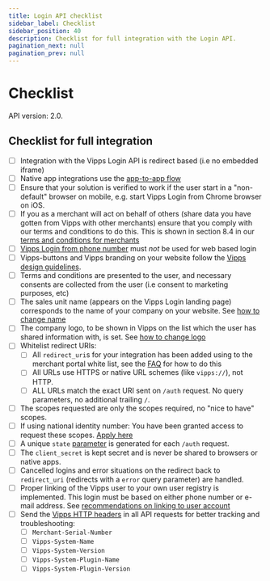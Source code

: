 ```yaml
---
title: Login API checklist
sidebar_label: Checklist
sidebar_position: 40
description: Checklist for full integration with the Login API.
pagination_next: null
pagination_prev: null
---
```


# Checklist

API version: 2.0.

## Checklist for full integration

- [ ] Integration with the Vipps Login API is redirect based (i.e no embedded iframe)
- [ ] Native app integrations use the [app-to-app flow](api-guide/overview.md#app-to-app-flow)
- [ ] Ensure that your solution is verified to work if the user start in a "non-default" browser on mobile, e.g. start Vipps Login from Chrome browser on iOS.
- [ ] If you as a merchant will act on behalf of others (share data you have gotten from Vipps with other merchants) ensure that you comply with our terms and conditions to do this. This is shown in section 8.4 in our [terms and conditions for merchants](api-guide/overview.md#vipps-login-from-phone-number)
- [ ] [Vipps Login from phone number](api-guide/overview.md#vipps-login-from-phone-number)
      must _not_ be used for web based login
- [ ] Vipps-buttons and Vipps branding on your website follow the
      [Vipps design guidelines](https://developer.vippsmobilepay.com/docs/vipps-design-guidelines).
- [ ] Terms and conditions are presented to the user, and necessary consents are
      collected from the user (i.e consent to marketing purposes, etc)  
- [ ] The sales unit name (appears on the Vipps Login landing page) corresponds
      to the name of your company on your website. See
      [how to change name](vipps-login-api-faq.md#how-can-i-change-my-name-and-logo)
- [ ] The company logo, to be shown in Vipps on the list which the user has
      shared information with, is set. See
      [how to change logo](vipps-login-api-faq.md#how-can-i-change-my-name-and-logo)
- [ ] Whitelist redirect URIs:
  - [ ] All `redirect_uri`s for your integration has been added using to the
          merchant portal white list, see the
      [FAQ](vipps-login-api-faq.md#how-can-i-activate-and-set-up-vipps-login) for how to do this
  - [ ] All URLs use HTTPS or native URL schemes (like `vipps://`), not HTTP.
  - [ ] ALL URLs match the exact URI sent on `/auth` request. No query parameters, no additional trailing `/`.
- [ ] The scopes requested are only the scopes required, no "nice to have" scopes.
- [ ] If using national identity number: You have been granted access to request these scopes.
      [Apply here](vipps-login-api-faq.md#who-can-get-access-to-nin-and-how)
- [ ] A unique `state`
      [parameter](vipps-login-api-faq.md#whats-the-purpose-of-the-state-parameter)
      is generated for each `/auth` request.
- [ ] The `client_secret` is kept secret and is never be shared to browsers or native apps.
- [ ] Cancelled logins and error situations on the redirect back to `redirect_uri`
      (redirects with a `error` query parameter) are handled.
- [ ] Proper linking of the Vipps user to your own user registry is implemented.
      This login must be based on either phone number or e-mail address. See
      [recommendations on linking to user account](api-guide/important-information.md#Recommendations-on-linking-to-user-account)
- [ ] Send the [Vipps HTTP headers](https://developer.vippsmobilepay.com/docs/vipps-developers/common-topics/http-headers)
      in all API requests for better tracking and troubleshooting:
  - [ ] `Merchant-Serial-Number`
  - [ ] `Vipps-System-Name`
  - [ ] `Vipps-System-Version`
  - [ ] `Vipps-System-Plugin-Name`
  - [ ] `Vipps-System-Plugin-Version`
